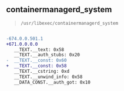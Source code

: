 ## containermanagerd_system

> `/usr/libexec/containermanagerd_system`

```diff

-674.0.0.501.1
+671.0.0.0.0
   __TEXT.__text: 0x58
   __TEXT.__auth_stubs: 0x20
-  __TEXT.__const: 0x60
+  __TEXT.__const: 0x58
   __TEXT.__cstring: 0xd
   __TEXT.__unwind_info: 0x58
   __DATA_CONST.__auth_got: 0x10

```
